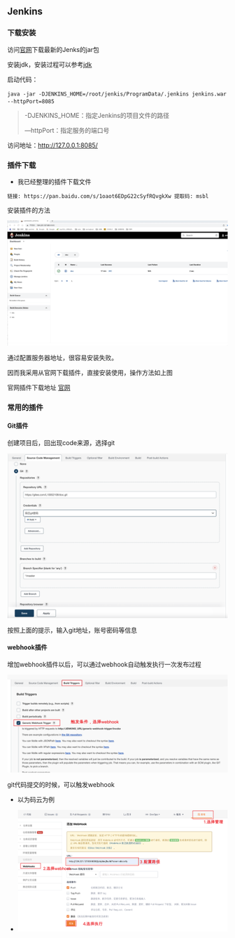 ## Jenkins

### 下载安装

访问[官网](https://www.jenkins.io/)下载最新的Jenks的jar包

安装jdk，安装过程可以参考[jdk](linux/jdk.md)

启动代码：

`java -jar -DJENKINS_HOME=/root/jenkis/ProgramData/.jenkins jenkins.war --httpPort=8085 `

> -DJENKINS_HOME：指定Jenkins的项目文件的路径
>
> —httpPort：指定服务的端口号

访问地址：http://127.0.0.1:8085/

### 插件下载

- 我已经整理的插件下载文件

~~~~
链接: https://pan.baidu.com/s/1oaot6EDpG22cSyfRQvgkXw 提取码: msbl
~~~~

安装插件的方法

![01](pic/01.gif)

通过配置服务器地址，很容易安装失败。

因而我采用从官网下载插件，直接安装使用，操作方法如上图

官网插件下载地址 [官网](https://plugins.jenkins.io/)

### 常用的插件

#### Git插件

创建项目后，回出现code来源，选择git

![0315](pic/0315.png)

按照上面的提示，输入git地址，账号密码等信息

#### webhook插件

增加webhook插件以后，可以通过webhook自动触发执行一次发布过程

![Snipaste_2022-03-15_17-17-06](pic/Snipaste_2022-03-15_17-17-06.png)

git代码提交的时候，可以触发webhook

- 以为码云为例


- ![Snipaste_2022-03-15_17-21-13](pic/Snipaste_2022-03-15_17-21-13.png)







